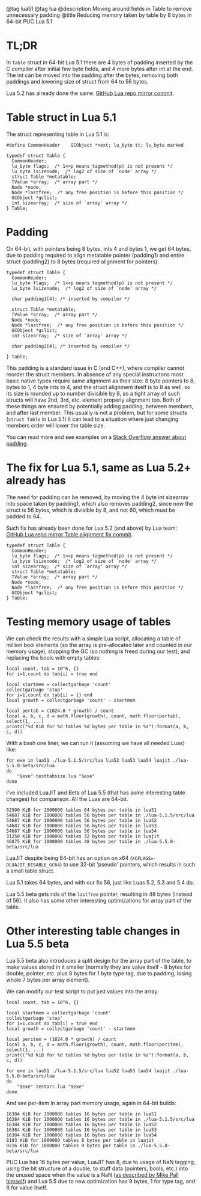 @tag lua51
@tag lua
@description Moving around fields in Table to remove unnecessary padding
@title Reducing memory taken by table by 8 bytes in 64-bit PUC Lua 5.1

# TL;DR

In `Table` struct in 64-bit Lua 5.1 there are 4 bytes of padding inserted
by the C compiler after initial few byte fields, and 4 more bytes after int at
the end. The int can be moved into the padding after the bytes, removing both
paddings and lowering size of struct from 64 to 56 bytes.

Lua 5.2 has already done the same:
[GitHub Lua repo mirror commit](https://github.com/lua/lua/commit/77e7ebca0ab70a7ff00179099a0383314420b2af#diff-a71aa75c20a11677951d73e7d6836e4333e163aa8e4db23976965aa6feeb4945R462-R471).


# Table struct in Lua 5.1

The struct representing table in Lua 5.1 is:

```
#define CommonHeader	GCObject *next; lu_byte tt; lu_byte marked

typedef struct Table {
  CommonHeader;
  lu_byte flags;  /* 1<<p means tagmethod(p) is not present */
  lu_byte lsizenode;  /* log2 of size of `node' array */
  struct Table *metatable;
  TValue *array;  /* array part */
  Node *node;
  Node *lastfree;  /* any free position is before this position */
  GCObject *gclist;
  int sizearray;  /* size of `array' array */
} Table;
```


# Padding

On 64-bit, with pointers being 8 bytes, ints 4 and bytes 1, we get 64 bytes, due to padding required to align
metatable pointer (padding1) and entire struct (padding2) to 8 bytes (required alignment for pointers):

```
typedef struct Table {
  CommonHeader;
  lu_byte flags;  /* 1<<p means tagmethod(p) is not present */
  lu_byte lsizenode;  /* log2 of size of `node' array */

  char padding1[4]; /* inserted by compiler */

  struct Table *metatable;
  TValue *array;  /* array part */
  Node *node;
  Node *lastfree;  /* any free position is before this position */
  GCObject *gclist;
  int sizearray;  /* size of `array' array */

  char padding2[4]; /* inserted by compiler */

} Table;
```

This padding is a standard issue in C (and C++), where compiler cannot reorder the struct members.
In absence of any special instructons most basic native types require same alignment as their size:
8 byte pointers to 8, bytes to 1, 4 byte ints to 4,
and the struct alignment itself is to 8 as well, so its size is rounded up to number divisible by 8,
so a tight array of such structs will have 2nd, 3rd, etc. element properly alignment too.
Both of these things are ensured by potentially adding padding, between members, and after last member.
This usually is not a problem, but for some structs (`struct Table` in Lua 5.1) it can lead to
a situation where just changing members order will lower the table size.

You can read more and see examples on a [Stack Overflow answer about padding](https://stackoverflow.com/a/69898351).


# The fix for Lua 5.1, same as Lua 5.2+ already has

The need for padding can be removed, by moving the 4 byte int sizearray into space taken by padding1,
which also removes padding2, since now the struct is 56 bytes, which is divisible by 8, and not
60, which must be padded to 64.

Such fix has already been done for Lua 5.2 (and above) by Lua team:
[GitHub Lua repo mirror Table alignment fix commit](https://github.com/lua/lua/commit/77e7ebca0ab70a7ff00179099a0383314420b2af#diff-a71aa75c20a11677951d73e7d6836e4333e163aa8e4db23976965aa6feeb4945R462-R471).

```
typedef struct Table {
  CommonHeader;
  lu_byte flags;  /* 1<<p means tagmethod(p) is not present */
  lu_byte lsizenode;  /* log2 of size of `node' array */
  int sizearray;  /* size of `array' array */
  struct Table *metatable;
  TValue *array;  /* array part */
  Node *node;
  Node *lastfree;  /* any free position is before this position */
  GCObject *gclist;
} Table;
```


# Testing memory usage of tables

We can check the results with a simple Lua script, allocating a table of million bool
elements (so the array is pre-allocated later and counted in our memory usage),
stopping the GC (so nothing is freed during our test), and replacing the bools
with empty tables:

```
local count, tab = 10^6, {}
for i=1,count do tab[i] = true end

local startmem = collectgarbage 'count'
collectgarbage 'stop'
for i=1,count do tab[i] = {} end
local growth = collectgarbage 'count' - startmem

local pertab = (1024.0 * growth) / count
local a, b, c, d = math.floor(growth), count, math.floor(pertab), select(1, ...)
print(("%d KiB for %d tables %d bytes per table in %s"):format(a, b, c, d))
```

With a bash one liner, we can run it (assuming we have all needed Luas) like:

```
for exe in lua51 ./lua-5.1.5/src/lua lua52 lua53 lua54 luajit ./lua-5.5.0-beta/src/lua
do
    "$exe" testtabsize.lua "$exe"
done
```

I've included LuaJIT and Beta of Lua 5.5 (that has some interesting table changes) for comparison.
All the Luas are 64-bit.

```
62500 KiB for 1000000 tables 64 bytes per table in lua51
54687 KiB for 1000000 tables 56 bytes per table in ./lua-5.1.5/src/lua
54687 KiB for 1000000 tables 56 bytes per table in lua52
54687 KiB for 1000000 tables 56 bytes per table in lua53
54687 KiB for 1000000 tables 56 bytes per table in lua54
31250 KiB for 1000000 tables 32 bytes per table in luajit
46875 KiB for 1000000 tables 48 bytes per table in ./lua-5.5.0-beta/src/lua
```

LuaJIT despite being 64-bit has an option on x64 (`XCFLAGS=-DLUAJIT_DISABLE_GC64`) to use 32-bit 'pseudo'
pointers, which results in such a small table struct.

Lua 5.1 takes 64 bytes, and with our fix 56, just like Luas 5.2, 5.3 and 5.4 do.

Lua 5.5 beta gets rids of the `lastfree` pointer, resulting in 48 bytes (instead of 56).
It also has some other interesting optimizations for array part of the table.


# Other interesting table changes in Lua 5.5 beta

Lua 5.5 beta also introduces a split design for the array part of the table, to make
values stored in it smaller (normally they are value itself - 8 bytes for double, pointer, etc. plus
8 bytes for 1 byte type tag, due to padding, losing whole 7 bytes per array element).

We can modify our test script to put just values into the array:

```
local count, tab = 10^6, {}

local startmem = collectgarbage 'count'
collectgarbage 'stop'
for i=1,count do tab[i] = true end
local growth = collectgarbage 'count' - startmem

local peritem = (1024.0 * growth) / count
local a, b, c, d = math.floor(growth), count, math.floor(peritem), select(1, ...)
print(("%d KiB for %d tables %d bytes per table in %s"):format(a, b, c, d))
```

```
for exe in lua51 ./lua-5.1.5/src/lua lua52 lua53 lua54 luajit ./lua-5.5.0-beta/src/lua
do
    "$exe" testarr.lua "$exe"
done
```

And see per-item in array part memory usage, again in 64-bit builds:

```
16384 KiB for 1000000 tables 16 bytes per table in lua51
16384 KiB for 1000000 tables 16 bytes per table in ./lua-5.1.5/src/lua
16384 KiB for 1000000 tables 16 bytes per table in lua52
16384 KiB for 1000000 tables 16 bytes per table in lua53
16384 KiB for 1000000 tables 16 bytes per table in lua54
8193 KiB for 1000000 tables 8 bytes per table in luajit
9216 KiB for 1000000 tables 9 bytes per table in ./lua-5.5.0-beta/src/lua
```

PUC Lua has 16 bytes per value, LuaJIT has 8, due to usage of NaN tagging, using the bit structure of a double,
to stuff data (pointers, bools, etc.) into the unused space when the value is a NaN
([as described by Mike Pall himself](http://lua-users.org/lists/lua-l/2009-11/msg00089.html)) and Lua 5.5 due to new optimization has 9 bytes, 1 for type tag, and 8 for value itself.
